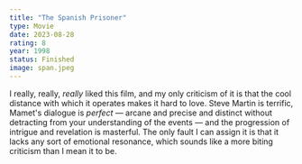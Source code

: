 ```yaml
---
title: "The Spanish Prisoner"
type: Movie
date: 2023-08-28
rating: 8
year: 1998
status: Finished
image: span.jpeg
---
```


I really, really, _really_ liked this film, and my only criticism of it is that the cool distance with which it operates makes it hard to love. Steve Martin is terrific, Mamet's dialogue is _perfect_ — arcane and precise and distinct without detracting from your understanding of the events — and the progression of intrigue and revelation is masterful. The only fault I can assign it is that it lacks any sort of emotional resonance, which sounds like a more biting criticism than I mean it to be.
